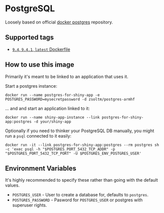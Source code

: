 PostgreSQL
==========

Loosely based on official [docker postgres](https://registry.hub.docker.com/_/postgres/) repository.

## Supported tags

+ [`9.4`, `9.4.1`, `latest` Dockerfile](https://github.com/zsoltm/docker/blob/postgresql-armhf-9.4.1-1/armhf/base/postgresql/Dockerfile)

## How to use this image

Primarily it's meant to be linked to an application that uses it.

Start a postgres instance:

    docker run --name postgres-for-shiny-app -e POSTGRES_PASSWORD=mysecretpassword -d zsoltm/postgres-armhf

... and and start an application linked to it:

    docker run --name shiny-app-instance --link postgres-for-shiny-app:postgres -d your/shiny-app

Optionally if you need to thinker your PostgreSQL DB manually, you might run a `psql` connected to it easily:

    docker run -it --link postgres-for-shiny-app:postgres --rm postgres sh -c 'exec psql -h "$POSTGRES_PORT_5432_TCP_ADDR" -p "$POSTGRES_PORT_5432_TCP_PORT" -U $POSTGRES_ENV_POSTGRES_USER'

## Environment Variables

It's highly recommended to specify these rather than going with the default values.

+ `POSTGRES_USER` - User to create a database for, defaults to `postgres`.
+ `POSTGRES_PASSWORD` - Pasword for `POSTGRES_USER` or postgres with superuser rights.
